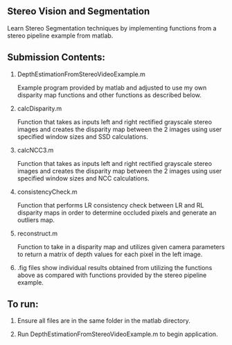 ## Stereo Vision and Segmentation

Learn Stereo Segmentation techniques by implementing functions from a stereo pipeline example from matlab. 

## Submission Contents:
1. DepthEstimationFromStereoVideoExample.m
      
   Example program provided by matlab and adjusted to use my own disparity map functions and other functions as described below. 

2. calcDisparity.m

    Function that takes as inputs left and right rectified grayscale stereo images and creates the disparity map between the 2 images using user specified window sizes and SSD calculations.  

3. calcNCC3.m

     Function that takes as inputs left and right rectified grayscale stereo images and creates the disparity map between the 2 images using user specified window sizes and NCC calculations.

4. consistencyCheck.m

    Function that performs LR consistency check between LR and RL disparity maps in order to determine occluded pixels and generate an outliers map. 

5. reconstruct.m
      
    Function to take in a disparity map and utilizes given camera parameters to return a matrix of depth values for each pixel in the left image.
    
6. .fig files show individual results obtained from utilizing the functions above as compared with functions provided by the stereo pipeline example. 

## To run:
1. Ensure all files are in the same folder in the matlab directory.

2. Run DepthEstimationFromStereoVideoExample.m to begin application.

